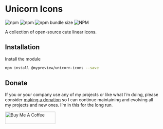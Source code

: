 # Unicorn Icons

![npm](https://img.shields.io/npm/dy/@mypreview/unicorn-icons) 
![npm](https://img.shields.io/npm/v/@mypreview/unicorn-icons?label=version)
![npm bundle size](https://img.shields.io/bundlephobia/minzip/@mypreview/unicorn-icons)
![NPM](https://img.shields.io/npm/l/@mypreview/unicorn-icons)

A collection of open-source cute linear icons.

## Installation

Install the module

```bash
npm install @mypreview/unicorn-icons --save
```

## Donate

If you or your company use any of my projects or like what I’m doing, please consider [making a donation](https://www.buymeacoffee.com/mahdiyazdani) so I can continue maintaining and evolving all my projects and new ones. I’m in this for the long run. 

<a href="https://www.buymeacoffee.com/mahdiyazdani" target="_blank"><img src="https://cdn.buymeacoffee.com/buttons/v2/default-yellow.png" alt="Buy Me A Coffee" width="165" height="40" /></a>
